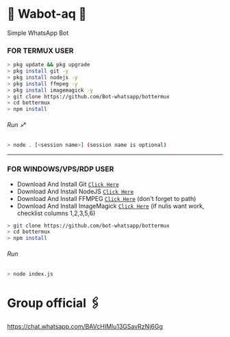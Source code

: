 # 🔰 Wabot-aq 🔰
Simple WhatsApp Bot

### FOR TERMUX USER
```bash
> pkg update && pkg upgrade
> pkg install git -y
> pkg install nodejs -y
> pkg install ffmpeg -y
> pkg install imagemagick -y
> git clone https://github.com/Bot-whatsapp/bottermux
> cd bottermux
> npm install
```
###### Run ♐
```bash
> node . [<session name>] (session name is optional)
```

---------

### FOR WINDOWS/VPS/RDP USER
* Download And Install Git [`Click Here`](https://git-scm.com/downloads) <br>
* Download And Install NodeJS [`Click Here`](https://nodejs.org/en/download) <br>
* Download And Install FFMPEG [`Click Here`](https://ffmpeg.org/download.html) (don't forget to path) 
* Download And Install ImageMagick [`Click Here`](https://imagemagick.org/script/download.php) (if nulis want work,  checklist columns 1,2,3,5,6) 
```bash
> git clone https://github.com/bot-whatsapp/bottermux
> cd bottermux
> npm install
```
###### Run
```bash
> node index.js
```

# Group official 🖇️

https://chat.whatsapp.com/BAVcHIMlu13GSavRzNj6Gg
